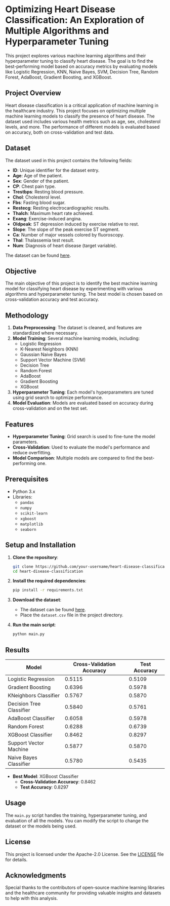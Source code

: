 # Optimizing Heart Disease Classification: An Exploration of Multiple Algorithms and Hyperparameter Tuning

This project explores various machine learning algorithms and their hyperparameter tuning to classify heart disease. The goal is to find the best-performing model based on accuracy metrics by evaluating models like Logistic Regression, KNN, Naive Bayes, SVM, Decision Tree, Random Forest, AdaBoost, Gradient Boosting, and XGBoost.

## Project Overview

Heart disease classification is a critical application of machine learning in the healthcare industry. This project focuses on optimizing multiple machine learning models to classify the presence of heart disease. The dataset used includes various health metrics such as age, sex, cholesterol levels, and more. The performance of different models is evaluated based on accuracy, both on cross-validation and test data.

## Dataset

The dataset used in this project contains the following fields:

- **ID**: Unique identifier for the dataset entry.
- **Age**: Age of the patient.
- **Sex**: Gender of the patient.
- **CP**: Chest pain type.
- **Trestbps**: Resting blood pressure.
- **Chol**: Cholesterol level.
- **Fbs**: Fasting blood sugar.
- **Restecg**: Resting electrocardiographic results.
- **Thalch**: Maximum heart rate achieved.
- **Exang**: Exercise-induced angina.
- **Oldpeak**: ST depression induced by exercise relative to rest.
- **Slope**: The slope of the peak exercise ST segment.
- **Ca**: Number of major vessels colored by fluoroscopy.
- **Thal**: Thalassemia test result.
- **Num**: Diagnosis of heart disease (target variable).

The dataset can be found [here](dataset.csv).

## Objective

The main objective of this project is to identify the best machine learning model for classifying heart disease by experimenting with various algorithms and hyperparameter tuning. The best model is chosen based on cross-validation accuracy and test accuracy.

## Methodology

1. **Data Preprocessing**: The dataset is cleaned, and features are standardized where necessary.
2. **Model Training**: Several machine learning models, including:
   - Logistic Regression
   - K-Nearest Neighbors (KNN)
   - Gaussian Naive Bayes
   - Support Vector Machine (SVM)
   - Decision Tree
   - Random Forest
   - AdaBoost
   - Gradient Boosting
   - XGBoost
3. **Hyperparameter Tuning**: Each model's hyperparameters are tuned using grid search to optimize performance.
4. **Model Evaluation**: Models are evaluated based on accuracy during cross-validation and on the test set.

## Features

- **Hyperparameter Tuning**: Grid search is used to fine-tune the model parameters.
- **Cross-Validation**: Used to evaluate the model's performance and reduce overfitting.
- **Model Comparison**: Multiple models are compared to find the best-performing one.

## Prerequisites

- Python 3.x
- Libraries: 
  - `pandas`
  - `numpy`
  - `scikit-learn`
  - `xgboost`
  - `matplotlib`
  - `seaborn`

## Setup and Installation

1. **Clone the repository**:
   ```bash
   git clone https://github.com/your-username/heart-disease-classification.git
   cd heart-disease-classification
   ```

2. **Install the required dependencies**:
   ```bash
   pip install -r requirements.txt
   ```

3. **Download the dataset**:
   - The dataset can be found [here](dataset.csv).
   - Place the `dataset.csv` file in the project directory.

4. **Run the main script**:
   ```bash
   python main.py
   ```

## Results

| Model                    | Cross-Validation Accuracy | Test Accuracy |
|--------------------------|---------------------------|---------------|
| Logistic Regression      | 0.5115                    | 0.5109        |
| Gradient Boosting        | 0.6396                    | 0.5978        |
| KNeighbors Classifier    | 0.5767                    | 0.5870        |
| Decision Tree Classifier | 0.5840                    | 0.5761        |
| AdaBoost Classifier      | 0.6058                    | 0.5978        |
| Random Forest            | 0.6288                    | 0.6739        |
| XGBoost Classifier       | 	0.8462                   | 0.8297        |
| Support Vector Machine   | 0.5877                    | 0.5870        |
| Naive Bayes Classifier   | 0.5780                    | 0.5435        |

- **Best Model**: XGBoost Classifier
  - **Cross-Validation Accuracy**: 0.8462
  - **Test Accuracy**: 0.8297

## Usage

The `main.py` script handles the training, hyperparameter tuning, and evaluation of all the models. You can modify the script to change the dataset or the models being used.

## License

This project is licensed under the Apache-2.0 License. See the [LICENSE](LICENSE) file for details.

## Acknowledgments

Special thanks to the contributors of open-source machine learning libraries and the healthcare community for providing valuable insights and datasets to help with this analysis.

